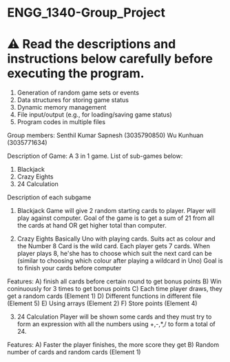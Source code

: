 #   ENGG_1340-Group_Project
#   ⚠️ Read the descriptions and instructions below carefully before executing the program. 


1)  Generation of random game sets or events
2)  Data structures for storing game status
3)  Dynamic memory management
4)  File input/output (e.g., for loading/saving game status)
5)  Program codes in multiple files

Group members:
Senthil Kumar Sapnesh   (3035790850)
Wu Kunhuan              (3035771634)

Description of Game:
A 3 in 1 game. List of sub-games below:
1) Blackjack
2) Crazy Eights
3) 24 Calculation

Description of each subgame
1) Blackjack
Game will give 2 random starting cards to player. Player will play against computer.
Goal of the game is to get a sum of 21 from all the cards at hand OR get higher total than computer.




2) Crazy Eights
Basically Uno with playing cards. Suits act as colour and the Number 8 Card is the wild card.
Each player gets 7 cards. When player plays 8, he'she has to choose which suit the next card can be (similar to choosing which colour after playing a wildcard in Uno)
Goal is to finish your cards before computer

Features:
A) finish all cards before certain round to get bonus points
B) Win coninuously for 3 times to get bonus points
C) Each time player draws, they get a random cards (Element 1)
D) Different functions in different file (Element 5)
E) Using arrays (Element 2)
F) Store points (Element 4)



3) 24 Calculation
Player will be shown some cards and they must try to form an expression with all the numbers using +,-,*,/ to form a total of 24.

Features:
A) Faster the player finishes, the more score they get
B) Random number of cards and random cards (Element 1)
